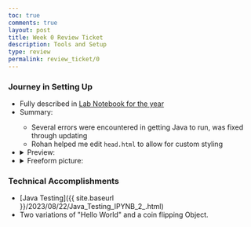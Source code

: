 ```yaml
---
toc: true
comments: true
layout: post
title: Week 0 Review Ticket
description: Tools and Setup
type: review
permalink: review_ticket/0
---
```

### Journey in Setting Up
<ul>
    <li>Fully described in <a href="{{ site.baseurl }}/2023/08/21/Lab_Notebook.html">Lab Notebook for the year</a></li>
    <li>Summary:</li>
        <ul>
            <li>Several errors were encountered in getting Java to run, was fixed through updating</li>
            <li>Rohan helped me edit <code>head.html</code> to allow for custom styling</li>
        </ul>
    <li>
        <details closed>
            <summary>Preview:</summary>
            <img src="{{ site.baseurl }}/images/labnotebook.png">
        </details>
    </li>
    <li>
        <details closed>
            <summary>Freeform picture:</summary>
            <img src="{{ site.baseurl }}/images/bees!.png">
        </details>
    </li>
</ul>

### Technical Accomplishments
* [Java Testing]({{ site.baseurl }}/2023/08/22/Java_Testing_IPYNB_2_.html)
* Two variations of "Hello World" and a coin flipping Object.
